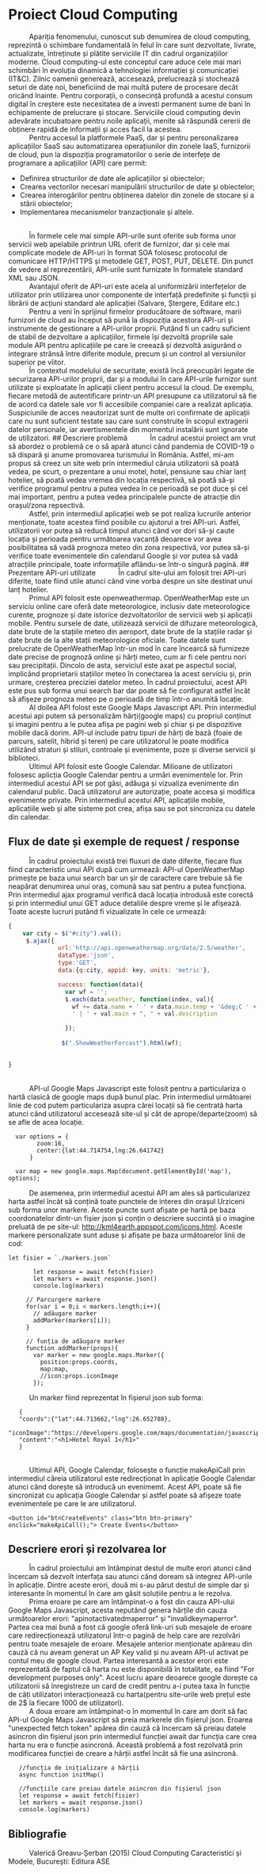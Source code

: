 # Proiect Cloud Computing

&emsp;&emsp;&emsp;Apariția fenomenului, cunoscut sub denumirea de cloud computing, reprezintă o schimbare
fundamentală în felul în care sunt dezvoltate, livrate, actualizate, întreținute și plătite serviciile
IT din cadrul organizațiilor moderne. Cloud computing-ul este conceptul care aduce cele mai mari schimbări în evoluția dinamică a
tehnologiei informației și comunicației (IT&C). Zilnic oamenii generează, accesează,
prelucrează și stochează seturi de date noi, beneficiind de mai multă putere de procesare decât
oricând înainte. Pentru corporații, o consecință profundă a acestui consum digital în creștere
este necesitatea de a investi permanent sume de bani în echipamente de prelucrare și stocare.
Serviciile cloud computing devin adevărate incubatoare pentru noile aplicații, menite să
răspundă cererii de obținere rapidă de informații și acces facil la acestea.
<br/>
&emsp;&emsp;&emsp;Pentru accesul la platformele PaaS, dar și pentru personalizarea aplicațiilor SaaS sau
automatizarea operațiunilor din zonele IaaS, furnizorii de cloud, pun la dispoziția
programatorilor o serie de interfețe de programare a aplicațiilor (API) care permit:
- Definirea structurilor de date ale aplicațiilor și obiectelor;
- Crearea vectorilor necesari manipulării structurilor de date și obiectelor;
- Crearea interogărilor pentru obținerea datelor din zonele de stocare și a stării
obiectelor;
- Implementarea mecanismelor tranzacționale și altele.

<br/>
&emsp;&emsp;&emsp;În formele cele mai simple API-urile sunt oferite sub forma unor servicii web apelabile printrun URL oferit de furnizor, dar și cele mai complicate modele de API-uri în format SOA folosesc
protocolul de comunicare HTTP/HTTPS și metodele GET, POST, PUT, DELETE. Din punct de vedere al reprezentării, API-urile sunt furnizate în formatele standard XML sau JSON. 
<br/>
&emsp;&emsp;&emsp;Avantajul oferit de API-uri este acela al uniformizării interfețelor de utilizator prin utilizarea unor componente de interfață predefinite și funcții și librării de acțiuni standard ale aplicației (Salvare, Ștergere, Editare etc.)
<br/>
&emsp;&emsp;&emsp;Pentru a veni în sprijinul firmelor producătoare de software, marii furnizori de cloud au început
să pună la dispoziția acestora API-uri și instrumente de gestionare a API-urilor proprii. Putând
fi un cadru suficient de stabil de dezvoltare a aplicațiilor, firmele își dezvoltă propriile sale
module API pentru aplicațiile pe care le creează și dezvoltă asigurând o integrare strânsă între
diferite module, precum și un control al versiunilor superior pe viitor.
<br/>
&emsp;&emsp;&emsp;În contextul modelului de securitate, există încă preocupări legate de securizarea API-urilor
proprii, dar și a modului în care API-urile furnizor sunt utilizate și exploatate în aplicații client
pentru accesul la cloud. De exemplu, fiecare metodă de autentificare printr-un API presupune
ca utilizatorul să fie de acord ca datele sale vor fi accesibile companiei care a realizat aplicația.
Suspiciunile de acces neautorizat sunt de multe ori confirmate de aplicații care nu sunt suficient
testate sau care sunt construite în scopul extragerii datelor personale, iar avertismentele din
momentul instalării sunt ignorate de utilizatori.
## Descriere problemă
&emsp;&emsp;&emsp;În cadrul acestui proiect am vrut să abordez o problemă ce o să apară atunci când pandemia de COVID-19 o să dispară și anume promovarea turismului în România. Astfel, mi-am propus să creez un site web prin intermediul căruia utilizatorii să poată vedea, pe scurt, o prezentare a unui motel, hotel, pensiune sau chiar lanț hotelier, să poată vedea vremea din locația respectivă, să poată să-și verifice programul pentru a putea vedea în ce perioadă se pot duce și cel mai important, pentru a putea vedea principalele puncte de atracție din orașul/zona repsectivă.
<br/>
&emsp;&emsp;&emsp;Astfel, prin intermediul aplicației web se pot realiza lucrurile anterior menționate, toate acestea fiind posibile cu ajutorul a trei API-uri. Astfel, utilizatorii vor putea să reducă timpul atunci când vor dori să-și caute locația și perioada pentru următoarea vacanță deoarece vor avea posibilitatea să vadă prognoza meteo din zona respectivă, vor putea să-și verifice toate evenimentele din calendarul Google și vor putea să vadă atracțiile principale, toate informațiile aflându-se într-o singură pagină.
## Prezentare API-uri utilizate
&emsp;&emsp;&emsp;În cadrul site-ului am folosit trei API-uri diferite, toate fiind utile atunci când vine vorba despre un site destinat unui lanț hotelier.
<br/>
&emsp;&emsp;&emsp;Primul API folosit este openweathermap. OpenWeatherMap este un serviciu online care oferă date meteorologice, inclusiv date meteorologice curente, prognoze și date istorice dezvoltatorilor de servicii web și aplicații mobile. Pentru sursele de date, utilizează servicii de difuzare meteorologică, date brute de la stațiile meteo din aeroport, date brute de la stațiile radar și date brute de la alte stații meteorologice oficiale. Toate datele sunt prelucrate de OpenWeatherMap într-un mod în care încearcă să furnizeze date precise de prognoză online și hărți meteo, cum ar fi cele pentru nori sau precipitații. Dincolo de asta, serviciul este axat pe aspectul social, implicând proprietarii stațiilor meteo în conectarea la acest serviciu și, prin urmare, creșterea preciziei datelor meteo. 
În cadrul proiectului, acest API este pus sub forma unui search bar dar poate să fie configurat astfel încât să afișeze prognoza meteo pe o perioadă de timp într-o anumită locație.
<br/>
&emsp;&emsp;&emsp;Al doilea API folost este Google Maps Javascript API. Prin intermediul acestui api putem să personalizăm hărți(google maps) cu propriul conținut și imagini pentru a le putea afișa pe pagini web și chiar și pe dispozitive mobile dacă dorim. API-ul include patru tipuri de hărți de bază (foaie de parcurs, satelit, hibrid și teren) pe care utilizatorul le poate modifica utilizând straturi și stiluri, controale și evenimente, poze și diverse servicii și biblioteci.
<br/>
&emsp;&emsp;&emsp;Ultimul API folosit este Google Calendar. Milioane de utilizatori folosesc aplicția Google Calendar pentru a urmări evenimentele lor. Prin intermediul acestui API se pot găsi, adăuga și vizualiza evenimente din calendarul public. Dacă utilizatorul are autorizație, poate accesa și modifica evenimente private.
Prin intermediul acestui API, aplicațiile mobile, aplicațiile web și alte sisteme pot crea, afișa sau se pot sincroniza cu datele din calendar.

## Flux de date și exemple de request / response
&emsp;&emsp;&emsp;În cadrul proiectului există trei fluxuri de date diferite, fiecare flux fiind caracteristic unui API după cum urmează:
API-ul OpenWeatherMap primește pe baza unui search bar un șir de caractere care trebuie să fie neapărat denumirea unui oraș, comună sau sat pentru a putea funcționa.
Prin intermediul ajax programul verifică dacă locația introdusă este corectă și prin intermediul unui GET aduce detaliile despre vreme și le afișează. Toate aceste lucruri putând fi vizualizate în cele ce urmează:

```javascript
{
    var city = $("#city").val();
     $.ajax({
              url:'http://api.openweathermap.org/data/2.5/weather',
              dataType:'json',
              type:'GET',
              data:{q:city, appid: key, units: 'metric'},

              success: function(data){
                var wf = '';
                $.each(data.weather, function(index, val){
                  wf += data.name + ' ' + data.main.temp + '&deg;C ' + 
                  ' | ' + val.main + ", " + val.description 

                });
              
               $(".ShowWeatherForcast").html(wf);

                
}
```

<br/>
&emsp;&emsp;&emsp;API-ul Google Maps Javascript este folosit pentru a particulariza o hartă clasică de google maps după bunul plac. Prin intermediul următoarei linie de cod putem particulariza asupra cărei locații să fie centrată harta atunci când utilizatorul accesează site-ul și cât de aprope/departe(zoom) să se afle de acea locație.

```
  var options = {
        zoom:16,
        center:{lat:44.714754,lng:26.641742}
      }
      
  var map = new google.maps.Map(document.getElementById('map'), options);
```

&emsp;&emsp;&emsp;De asemenea, prin intermediul acestui API am ales să particularizez harta astfel încât să conțină toate punctele de interes din orașul Urziceni sub forma unor markere. Aceste puncte sunt afișate pe hartă pe baza coordonatelor dintr-un fișier json și conțin o descriere succintă și o imagine preluată de pe site-ul: http://kml4earth.appspot.com/icons.html.
Aceste markere personalizate sunt aduse și afișate pe baza următoarelor linii de cod:

 ```
 let fisier = `./markers.json`
                
        let response = await fetch(fisier)
        let markers = await response.json()
        console.log(markers)
      
      // Parcurgere markere
      for(var i = 0;i < markers.length;i++){
        // adăugare marker
        addMarker(markers[i]);
      }

      // funția de adăugare marker
      function addMarker(props){
        var marker = new google.maps.Marker({
          position:props.coords,
          map:map,
          //icon:props.iconImage
        });
```
&emsp;&emsp;&emsp;Un marker fiind reprezentat în fișierul json sub forma:

 ```
    {
    "coords":{"lat":44.713662,"lng":26.652788},
    "iconImage":"https://developers.google.com/maps/documentation/javascript/examples/full/images/beachflag.png",
    "content":"<h1>Hotel Royal 1</h1>"
    }
 ```
 
<br/>
&emsp;&emsp;&emsp;Ultimul API, Google Calendar, folosește o funcție makeApiCall prin intermediul căreia utilizatorul este redirecționat în aplicație Google Calendar atunci când dorește să introducă un evenimemt. Acest API, poate să fie sincronizat cu aplicația Google Calendar și astfel poate să afișeze toate evenimentele pe care le are utilizatorul. 

 ```
 <button id="btnCreateEvents" class="btn btn-primary" onclick="makeApiCall();"> Create Events</button>  
 ```
 
## Descriere erori și rezolvarea lor
&emsp;&emsp;&emsp;În cadrul proiectului am întâmpinat destul de multe erori atunci când încercam să dezvolt interfața sau atunci când doream să integrez API-urile în aplicație. Dintre aceste erori, două mi s-au părut destul de simple dar și interesante în momentul în care am găsit soluțiile pentru a le rezolva.
<br/>
&emsp;&emsp;&emsp;Prima eroare pe care am întâmpinat-o a fost din cauza API-ului Google Maps Javascript, acesta neputănd genera hărțile din cauza următoarelor erori: "apinotactivatedmaperror" și "invalidkeymaperror". Partea cea mai bună a fost că google oferă link-uri sub mesajele de eroare care redirecționează utilizatorul într-o pagină de help care are rezolvări pentru toate mesajele de eroare. Mesajele anterior menționate apăreau din cauză că nu aveam generat un AP Key valid și nu aveam API-ul activat pe contul meu de google cloud. Partea interesantă a acestor erori este reprezentată de faptul că harta nu este disponibilă în totalitate, ea fiind "For development purposes only". Acest lucru apare deoarece google dorește ca utilizatorii să înregistreze un card de credit pentru a-i putea taxa în funcție de câți utilizatori interacționează cu harta(pentru site-urile web prețul este de 2$ la fiecare 1000 de utilizatori).
<br/>
&emsp;&emsp;&emsp;A doua eroare am întâmpinat-o în momentul în care am dorit să fac API-ul Google Maps Javascript să preia markerele din fișierul json. Eroarea "unexpected fetch token" apărea din cauză că încercam să preiau datele asincron din fișierul json prin intermediul funcției await dar funcția care crea harta nu era o funcție asincronă. Această problemă a fost rezolvată prin modificarea funcției de creare a hărții astfel încât să fie una asincronă.

 ```
    //funcția de inițializare a hărții
    async function initMap()
    
    //funcțiile care preiau datele asincron din fișierul json
    let response = await fetch(fisier)
    let markers = await response.json()
    console.log(markers)
```

## Bibliografie
&emsp;&emsp;&emsp;Valerică Greavu-Șerban (2015) Cloud Computing Caracteristici și Modele, București: Editura ASE
